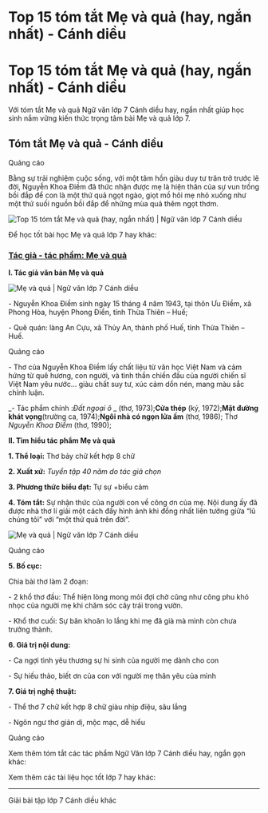 # Top 15 tóm tắt Mẹ và quả (hay, ngắn nhất) - Cánh diều

# Top 15 tóm tắt Mẹ và quả (hay, ngắn nhất) - Cánh diều

Với tóm tắt Mẹ và quả Ngữ văn lớp 7 Cánh diều hay, ngắn nhất giúp học sinh nắm vững kiến thức trọng tâm bài Mẹ và quả lớp 7.

## Tóm tắt Mẹ và quả - Cánh diều

Quảng cáo

Bằng sự trải nghiệm cuộc sống, với một tâm hồn giàu duy tư trăn trở trước lẽ đời, Nguyễn Khoa Điềm đã thức nhận được mẹ là hiện thân của sự vun trồng bồi đắp để con là một thứ quả ngọt ngào, giọt mồ hôi mẹ nhỏ xuống như một thứ suối nguồn bồi đắp để những mùa quả thêm ngọt thơm.

![Top 15 tóm tắt Mẹ và quả \(hay, ngắn nhất\) | Ngữ văn lớp 7 Cánh diều](https://vietjack.com/soan-van-lop-7-cd/images/tom-tat-me-va-qua.PNG)

Để học tốt bài học Mẹ và quả lớp 7 hay khác:

### [**Tác giả - tác phẩm: Mẹ và quả**](https://vietjack.com/soan-van-lop-7-cd/tac-gia-tac-pham-me-va-qua.jsp)

**I. Tác giả văn bản Mẹ và quả**

![Mẹ và quả | Ngữ văn lớp 7 Cánh diều](https://vietjack.com/soan-van-lop-7-cd/images/tac-gia-tac-pham-me-va-qua.PNG)

\- Nguyễn Khoa Điềm sinh ngày 15 tháng 4 năm 1943, tại thôn Ưu Điềm, xã Phong Hòa, huyện Phong Điền, tỉnh Thừa Thiên – Huế; 

\- Quê quán: làng An Cựu, xã Thủy An, thành phố Huế, tỉnh Thừa Thiên – Huế. 

Quảng cáo

\- Thơ của Nguyễn Khoa Điềm lấy chất liệu từ văn học Việt Nam và cảm hứng từ quê hương, con người, và tình thần chiến đấu của người chiến sĩ Việt Nam yêu nước... giàu chất suy tư, xúc cảm dồn nén, mang màu sắc chính luận. 

_\- Tác phẩm chính :_Đất ngoại ô_ _ (thơ, 1973);__Cửa thép__ (ký, 1972);__Mặt đường khát vọng__(trường ca, 1974);__Ngôi nhà có ngọn lửa ấm__ (thơ, 1986); Thơ _Nguyễn Khoa Điềm_ (thơ, 1990); 

**II. Tìm hiểu tác phẩm Mẹ và quả**

**1\. Thể loại:** Thơ bảy chữ kết hợp 8 chữ

**2\. Xuất xứ:** _Tuyển tập 40 năm do tác giả chọn_

**3\. Phương thức biểu đạt:** Tự sự +biểu cảm

**4\. Tóm tắt:** Sự nhận thức của người con về công ơn của mẹ. Nội dung ấy đã được nhà thơ lí giải một cách đầy hình ảnh khi đồng nhất liên tưởng giữa “lũ chúng tôi” với “một thứ quả trên đời”. 

![Mẹ và quả | Ngữ văn lớp 7 Cánh diều](https://vietjack.com/soan-van-lop-7-cd/images/tac-gia-tac-pham-me-va-qua-111.PNG)

Quảng cáo

**5\. Bố cục:**

Chia bài thơ làm 2 đoạn:

\- 2 khổ thơ đầu: Thể hiện lòng mong mỏi đợi chờ cũng như công phu khó nhọc của người mẹ khi chăm sóc cây trái trong vườn. 

\- Khổ thơ cuối: Sự băn khoăn lo lắng khi mẹ đã già mà mình còn chưa trưởng thành.

**6\. Giá trị nội dung:**

\- Ca ngợi tình yêu thương sự hi sinh của người mẹ dành cho con

\- Sự hiếu thảo, biết ơn của con với người mẹ thân yêu của mình

**7\. Giá trị nghệ thuật:**

\- Thể thơ 7 chữ kết hợp 8 chữ giàu nhịp điệu, sâu lắng 

\- Ngôn ngư thơ giản dị, mộc mạc, dễ hiểu

Quảng cáo

Xem thêm tóm tắt các tác phẩm Ngữ Văn lớp 7 Cánh diều hay, ngắn gọn khác:

Xem thêm các tài liệu học tốt lớp 7 hay khác:

* * *

Giải bài tập lớp 7 Cánh diều khác
